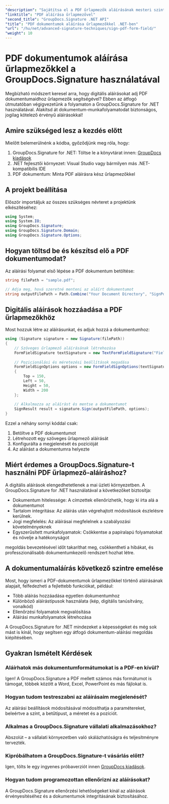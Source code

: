 ```yaml
---
"description": "Sajátítsa el a PDF űrlapmezők aláírásának mesteri szintjét a GroupDocs.Signature for .NET használatával. Hozzon létre biztonságos, jogilag kötelező érvényű digitális aláírásokat ezzel a lépésről lépésre bemutató oktatóanyaggal."
"linktitle": "PDF aláírása űrlapmezővel"
"second_title": "GroupDocs.Signature .NET API"
"title": "PDF dokumentumok aláírása űrlapmezőkkel .NET-ben"
"url": "/hu/net/advanced-signature-techniques/sign-pdf-form-field/"
"weight": 10
---
```


# PDF dokumentumok aláírása űrlapmezőkkel a GroupDocs.Signature használatával

Megbízható módszert keresel arra, hogy digitális aláírásokat adj PDF dokumentumaidhoz űrlapmezők segítségével? Ebben az átfogó útmutatóban végigvezetünk a folyamaton a GroupDocs.Signature for .NET használatával. Alakítsd át dokumentum-munkafolyamatodat biztonságos, jogilag kötelező érvényű aláírásokkal!

## Amire szükséged lesz a kezdés előtt

Mielőtt belemerülnénk a kódba, győződjünk meg róla, hogy:

1. GroupDocs.Signature for .NET: Töltse le a könyvtárat innen: [GroupDocs kiadások](https://releases.groupdocs.com/signature/net/)
2. .NET fejlesztői környezet: Visual Studio vagy bármilyen más .NET-kompatibilis IDE
3. PDF dokumentum: Minta PDF aláírásra kész űrlapmezőkkel

## A projekt beállítása

Először importáljuk az összes szükséges névteret a projektünk elkészítéséhez:

```csharp
using System;
using System.IO;
using GroupDocs.Signature;
using GroupDocs.Signature.Domain;
using GroupDocs.Signature.Options;
```

## Hogyan töltsd be és készítsd elő a PDF dokumentumodat?

Az aláírási folyamat első lépése a PDF dokumentum betöltése:

```csharp
string filePath = "sample.pdf";

// Adja meg, hová szeretné menteni az aláírt dokumentumot
string outputFilePath = Path.Combine("Your Document Directory", "SignPdfWithFormField", "SignedWithFormField.pdf");
```

## Digitális aláírások hozzáadása a PDF űrlapmezőkhöz

Most hozzuk létre az aláírásunkat, és adjuk hozzá a dokumentumhoz:

```csharp
using (Signature signature = new Signature(filePath))
{
    // Szöveges űrlapmező aláírásának létrehozása
    FormFieldSignature textSignature = new TextFormFieldSignature("FieldText", "Value1");
    
    // Pozicionálási és méretezési beállítások megadása
    FormFieldSignOptions options = new FormFieldSignOptions(textSignature)
    {
        Top = 150,
        Left = 50,
        Height = 50,
        Width = 200
    };
    
    // Alkalmazza az aláírást és mentse a dokumentumot
    SignResult result = signature.Sign(outputFilePath, options);
}
```

Ezzel a néhány sornyi kóddal csak:
1. Betöltve a PDF dokumentumot
2. Létrehozott egy szöveges űrlapmező aláírását
3. Konfigurálta a megjelenését és pozícióját
4. Az aláírást a dokumentumra helyezte

## Miért érdemes a GroupDocs.Signature-t használni PDF űrlapmező-aláíráshoz?

A digitális aláírások elengedhetetlenek a mai üzleti környezetben. A GroupDocs.Signature for .NET használatával a következőket biztosítja:

- Dokumentum hitelessége: A címzettek ellenőrizhetik, hogy ki írta alá a dokumentumot
- Tartalom integritása: Az aláírás után végrehajtott módosítások észlelésre kerülnek.
- Jogi megfelelés: Az aláírásai megfelelnek a szabályozási követelményeknek
- Egyszerűsített munkafolyamatok: Csökkentse a papíralapú folyamatokat és növelje a hatékonyságot

megoldás bevezetésével időt takaríthat meg, csökkentheti a hibákat, és professzionálisabb dokumentumkezelő rendszert hozhat létre.

## A dokumentumaláírás következő szintre emelése

Most, hogy ismeri a PDF-dokumentumok űrlapmezőkkel történő aláírásának alapjait, felfedezheti a fejlettebb funkciókat, például:

- Több aláírás hozzáadása egyetlen dokumentumhoz
- Különböző aláírástípusok használata (kép, digitális tanúsítvány, vonalkód)
- Ellenőrzési folyamatok megvalósítása
- Aláírási munkafolyamatok létrehozása

A GroupDocs.Signature for .NET mindezeket a képességeket és még sok mást is kínál, hogy segítsen egy átfogó dokumentum-aláírási megoldás kiépítésében.

## Gyakran Ismételt Kérdések

### Aláírhatok más dokumentumformátumokat is a PDF-en kívül?
Igen! A GroupDocs.Signature a PDF mellett számos más formátumot is támogat, többek között a Word, Excel, PowerPoint és más fájlokat is.

### Hogyan tudom testreszabni az aláírásaim megjelenését?
Az aláírási beállítások módosításával módosíthatja a paramétereket, beleértve a színt, a betűtípust, a méretet és a pozíciót.

### Alkalmas a GroupDocs.Signature vállalati alkalmazásokhoz?
Abszolút – a vállalati környezetben való skálázhatóságra és teljesítményre tervezték.

### Kipróbálhatom a GroupDocs.Signature-t vásárlás előtt?
Igen, tölts le egy ingyenes próbaverziót innen [GroupDocs kiadások](https://releases.groupdocs.com/).

### Hogyan tudom programozottan ellenőrizni az aláírásokat?
A GroupDocs.Signature ellenőrzési lehetőségeket kínál az aláírások érvényesítéséhez és a dokumentumok integritásának biztosításához.